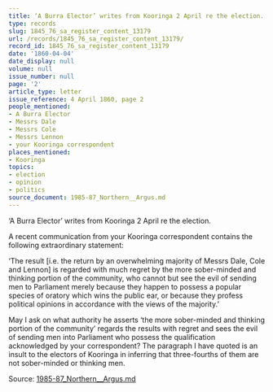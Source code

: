```yaml
---
title: ‘A Burra Elector’ writes from Kooringa 2 April re the election.
type: records
slug: 1845_76_sa_register_content_13179
url: /records/1845_76_sa_register_content_13179/
record_id: 1845_76_sa_register_content_13179
date: '1860-04-04'
date_display: null
volume: null
issue_number: null
page: '2'
article_type: letter
issue_reference: 4 April 1860, page 2
people_mentioned:
- A Burra Elector
- Messrs Dale
- Messrs Cole
- Messrs Lennon
- your Kooringa correspondent
places_mentioned:
- Kooringa
topics:
- election
- opinion
- politics
source_document: 1985-87_Northern__Argus.md
---
```


‘A Burra Elector’ writes from Kooringa 2 April re the election.

A recent communication from your Kooringa correspondent contains the following extraordinary statement:

‘The result [i.e. the return by an overwhelming majority of Messrs Dale, Cole and Lennon] is regarded with much regret by the more sober-minded and thinking portion of the community, who cannot but see the evil of sending men to Parliament merely because they happen to possess a popular species of oratory which wins the public ear, or because they profess political opinions in accordance with the views of the majority.’

May I ask on what authority he asserts ‘the more sober-minded and thinking portion of the community’ regards the results with regret and sees the evil of sending men into Parliament who possess the qualification acknowledged by your correspondent?  The paragraph I have quoted is an insult to the electors of Kooringa in inferring that three-fourths of them are not sober-minded or thinking men.

Source: [1985-87_Northern__Argus.md](/downloads/markdown/1985-87_Northern__Argus.md)
